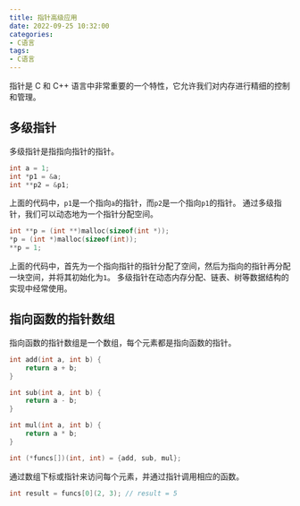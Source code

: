 ```yaml
---
title: 指针高级应用
date: 2022-09-25 10:32:00
categories:
- C语言
tags:
- C语言
---
```


指针是 C 和 C++ 语言中非常重要的一个特性，它允许我们对内存进行精细的控制和管理。

## 多级指针

多级指针是指指向指针的指针。

```c
int a = 1;
int *p1 = &a;
int **p2 = &p1;
```

上面的代码中，`p1`是一个指向`a`的指针，而`p2`是一个指向`p1`的指针。
通过多级指针，我们可以动态地为一个指针分配空间。

```c
int **p = (int **)malloc(sizeof(int *));
*p = (int *)malloc(sizeof(int));
**p = 1;
```

上面的代码中，首先为一个指向指针的指针分配了空间，然后为指向的指针再分配一块空间，并将其初始化为`1`。
多级指针在动态内存分配、链表、树等数据结构的实现中经常使用。

## 指向函数的指针数组

指向函数的指针数组是一个数组，每个元素都是指向函数的指针。

```c
int add(int a, int b) {
    return a + b;
}

int sub(int a, int b) {
    return a - b;
}

int mul(int a, int b) {
    return a * b;
}

int (*funcs[])(int, int) = {add, sub, mul};
```

通过数组下标或指针来访问每个元素，并通过指针调用相应的函数。

```c
int result = funcs[0](2, 3); // result = 5
```